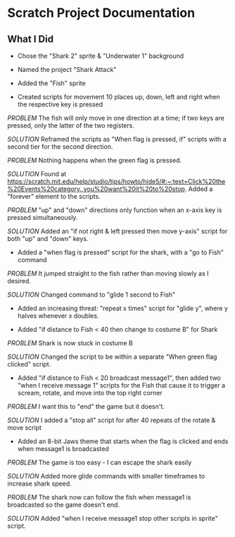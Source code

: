 # Scratch Project Documentation

## What I Did

- Chose the "Shark 2" sprite & "Underwater 1" background

- Named the project "Shark Attack"

- Added the "Fish" sprite

- Created scripts for movement 10 places up, down, left and right when the respective key is pressed

*PROBLEM* The fish will only move in one direction at a time; if two keys are pressed, only the latter of the two registers.

*SOLUTION* Reframed the scripts as "When flag is pressed, if" scripts with a second tier for the second direction.

*PROBLEM* Nothing happens when the green flag is pressed.

*SOLUTION* Found at https://scratch.mit.edu/help/studio/tips/howto/hide5/#:~:text=Click%20the%20Events%20category.,you%20want%20it%20to%20stop. Added a "forever" element to the scripts.

*PROBLEM* "up" and "down" directions only function when an x-axis key is pressed simultaneously.

*SOLUTION* Added an "if not right & left pressed then move y-axis" script for both "up" and "down" keys.

- Added a "when flag is pressed" script for the shark, with a "go to Fish" command

*PROBLEM* It jumped straight to the fish rather than moving slowly as I desired.

*SOLUTION* Changed command to "glide 1 second to Fish"

- Added an increasing threat: "repeat x times" script for "glide y", where y halves whenever x doubles.

- Added "if distance to Fish < 40 then change to costume B" for Shark

*PROBLEM* Shark is now stuck in costume B

*SOLUTION* Changed the script to be within a separate "When green flag clicked" script.

- Added "if distance to Fish < 20 broadcast message1", then added two "when I receive message 1" scripts for the Fish that cause it to trigger a scream, rotate, and move into the top right corner

*PROBLEM* I want this to "end" the game but it doesn't.

*SOLUTION* I added a "stop all" script for after 40 repeats of the rotate & move script

- Added an 8-bit Jaws theme that starts when the flag is clicked and ends when message1 is broadcasted

*PROBLEM* The game is too easy - I can escape the shark easily

*SOLUTION* Added more glide commands with smaller timeframes to increase shark speed.

*PROBLEM* The shark now can follow the fish when message1 is broadcasted so the game doesn't end.

*SOLUTION* Added "when I receive message1 stop other scripts in sprite" script.
